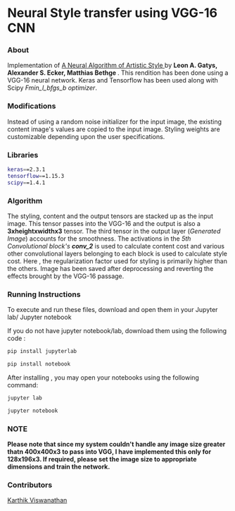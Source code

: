 # Neural Style transfer using VGG-16 CNN

### About

Implementation of <a href = "https://arxiv.org/abs/1508.06576"> A Neural Algorithm of Artistic Style </a> by <b> Leon A. Gatys, Alexander S. Ecker, Matthias Bethge </b> . This rendition has been done using a VGG-16 neural network. Keras and Tensorflow has been used along with Scipy <i>Fmin_l_bfgs_b optimizer</i>.

### Modifications

Instead of using a random noise initializer for the input image, the existing content image's values are copied to the input image. Styling weights are customizable depending upon the user specifications.

### Libraries

```bash
keras==2.3.1
tensorflow==1.15.3
scipy==1.4.1
```

### Algorithm

The styling, content and the output tensors are stacked up as the input image. This tensor passes into the VGG-16 and the output is also a <b>3xheightxwidthx3</b> tensor. The third tensor in the output layer (<i>Generated Image</i>) accounts for the smoothness. The activations in the <i>5th Convolutional block's <b>conv_2</b></i> is used to calculate content cost and various other convolutional layers belonging to each block is used to calculate style cost. Here , the regularization factor used for styling is primarily higher than the others. Image has been saved after deprocessing and reverting the effects brought by the VGG-16 passage.

### Running Instructions
To execute and run these files, download and open them in your Jupyter lab/ Jupyter notebook

If you do not have jupyter notebook/lab, download them using the following code :
```bash
pip install jupyterlab
```
```bash
pip install notebook
```
After installing , you may open your notebooks using the following command:

```bash
jupyter lab
```
```bash
jupyter notebook
```

### NOTE

<b> Please note that since my system couldn't handle any image size greater thatn 400x400x3 to pass into VGG, I have implemented this only for 128x196x3. If required, please set the image size to appropriate dimensions and train the network. </b>

### Contributors

<a href = "https://github.com/nickinack"> Karthik Viswanathan </a>

